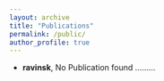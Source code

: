 ```yaml
---
layout: archive
title: "Publications"
permalink: /public/
author_profile: true
---
```


* **ravinsk**,     No Publication found .........

